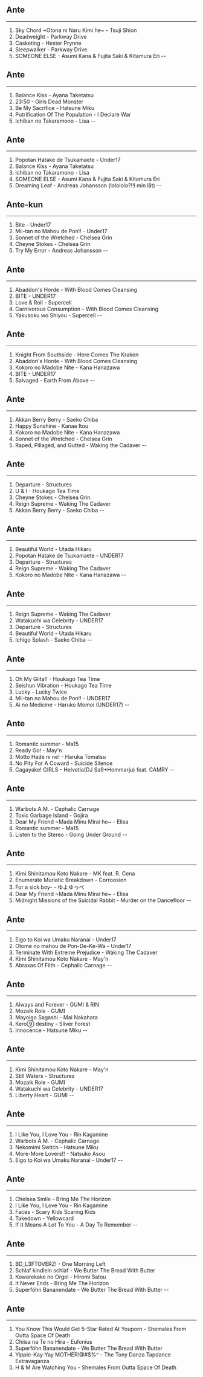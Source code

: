## Ante
_________________
1. Sky Chord \~Otona ni Naru Kimi he\~ - Tsuji Shion
2. Deadweight - Parkway Drive
3. Casketing - Hester Prynne
4. Sleepwalker - Parkway Drive
5. SOMEONE ELSE - Asumi Kana & Fujita Saki & Kitamura Eri
--
## Ante 
_________________
1. Balance Kiss - Ayana Taketatsu
2. 23:50 - Girls Dead Monster
3. Be My Sacrifice - Hatsune Miku
4. Putrification Of The Population - I Declare War
5. Ichiban no Takaramono - Lisa
--
## Ante 
___________________
1. Popotan Hatake de Tsukamaete - Under17
2. Balance Kiss - Ayana Taketatsu
3. Ichiban no Takaramono - Lisa
4. SOMEONE ELSE - Asumi Kana & Fujita Saki & Kitamura Eri
5. Dreaming Leaf - Andreas Johansson (lolololo?!!l min låt)
--
## Ante-kun 
______________________
1. Bite - Under17
2. Mii-tan no Mahou de Pon!! - Under17
3. Sonnet of the Wretched - Chelsea Grin
4. Cheyne Stokes - Chelsea Grin
5. Try My Error - Andreas Johansson
--
## Ante 
_____________________
1. Abaddon's Horde - With Blood Comes Cleansing
2. BITE - UNDER17
3. Love & Roll - Supercell
4. Carnivorous Consumption - With Blood Comes Cleansing
5. Yakusoku wo Shiyou - Supercell
--
## Ante 
___________________________
1. Knight From Southside - Here Comes The Kraken
2. Abaddon's Horde - With Blood Comes Cleansing
3. Kokoro no Madobe Nite - Kana Hanazawa
4. BITE - UNDER17
5. Salvaged - Earth From Above
--
## Ante 
_________________________________
1. Akkan Berry Berry - Saeko Chiba
2. Happy Sunshine - Kanae Itou
3. Kokoro no Madobe Nite - Kana Hanazawa
4. Sonnet of the Wretched - Chelsea Grin
5. Raped, Pillaged, and Gutted - Waking the Cadaver
--
## Ante 
________________________
1. Departure - Structures
2. U & I - Houkago Tea Time
3. Cheyne Stokes - Chelsea Grin
4. Reign Supreme - Waking The Cadaver
5. Akkan Berry Berry - Saeko Chiba
--
## Ante 
________________________________
1. Beautiful World - Utada Hikaru
2. Popotan Hatake de Tsukamaete - UNDER17
3. Departure - Structures
4. Reign Supreme - Waking The Cadaver
5. Kokoro no Madobe Nite - Kana Hanazawa
--
## Ante 
_________________________________
1. Reign Supreme - Waking The Cadaver
2. Watakuchi wa Celebrity - UNDER17
3. Departure - Structures
4. Beautiful World - Utada Hikaru
5. Ichigo Splash - Saeko Chiba
--
## Ante 
__________________________________
1. Oh My Giita!! - Houkago Tea Time
2. Seishun Vibration - Houkago Tea Time
3. Lucky - Lucky Twice
4. Mii-tan no Mahou de Pon!! - UNDER17
5. Ai no Medicine - Haruko Momoi (UNDER17)
--
## Ante 
___________________________________
1. Romantic summer - Ma15
2. Ready Go! - May'n
3. Motto Hade ni ne! - Haruka Tomatsu
4. No Pity For A Coward - Suicide Silence
5. Cagayake! GIRLS - Helvetia(DJ Sa9+Hommarju) feat. CAMRY
--
## Ante 
______________________________________
1. Warbots A.M. - Cephalic Carnage
2. Toxic Garbage Island - Gojira
3. Dear My Friend ~Mada Minu Mirai he~ - Elisa
4. Romantic summer - Ma15
5. Listen to the Stereo - Going Under Ground
--
## Ante 
____________________________________
1. Kimi Shinitamou Koto Nakare - MK feat. R. Cena
2. Enumerate Muriatic Breakdown - Corroosion
3. For a sick boy- - ゆよゆっぺ 
4. Dear My Friend ~Mada Minu Mirai he~ - Elisa
5. Midnight Missions of the Suicidal Rabbit - Murder on the Dancefloor
--
## Ante 
____________________________
1. Eigo to Koi wa Umaku Naranai - Under17
2. Otome no mahou de Pon-De-Ke-Wa - Under17
3. Terminate With Extreme Prejudice - Waking The Cadaver
4. Kimi Shinitamou Koto Nakare - May'n
5. Abraxas Of Filth - Cephalic Carnage
--
## Ante 
____________________________
1. Always and Forever - GUMI & RIN
2. Mozaik Role - GUMI
3. Mayoigo Sagashi - Mai Nakahara
4. Kero⑨ destiny - Sliver Forest
5. Innocence - Hatsune Miku
--
## Ante 
________________________________
1. Kimi Shinitamou Koto Nakare - May'n
2. Still Waters - Structures
3. Mozaik Role - GUMI
4. Watakuchi wa Celebrity - UNDER17
5. Liberty Heart - GUMI
--
## Ante 
_____________________________
1. I Like You, I Love You - Rin Kagamine
2. Warbots A.M. - Cephalic Carnage
3. Nekomimi Switch - Hatsune Miku
4. More-More Lovers!! - Natsuko Asou
5. Eigo to Koi wa Umaku Naranai - Under17
--
## Ante
____________________________________________
1. Chelsea Smile - Bring Me The Horizon
2. I Like You, I Love You - Rin Kagamine
3. Faces - Scary Kids Scaring Kids
4. Takedown - Yellowcard
5. If It Means A Lot To You - A Day To Remember
--
## Ante 
___________________________________________
1. BD_L3FTOVERZ! - One Morning Left
2. Schlaf kindlein schlaf - We Butter The Bread With Butter
3. Kowarekake no Orgel - Hiromi Satou
4. It Never Ends - Bring Me The Horizon
5. Superföhn Bananendate - We Butter The Bread With Butter
--
## Ante 
___________________________________________
1. You Know This Would Get 5-Star Rated At Youporn - Shemales From Outta Space Of Death
2. Chiisa na Te no Hira - Eufonius
3. Superföhn Bananendate - We Butter The Bread With Butter
4. Yippie-Kay-Yay MOTHER!@#$%^ - The Tony Danza Tapdance Extravaganza
5. H & M Are Watching You - Shemales From Outta Space Of Death
